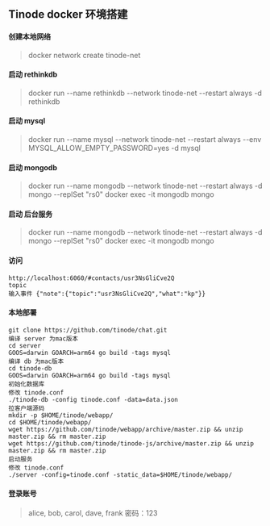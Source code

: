 ## Tinode docker 环境搭建
#### 创建本地网络
> docker network create tinode-net
#### 启动 rethinkdb
> docker run --name rethinkdb --network tinode-net --restart always -d rethinkdb
#### 启动 mysql
> docker run --name mysql --network tinode-net --restart always --env MYSQL_ALLOW_EMPTY_PASSWORD=yes -d mysql
#### 启动 mongodb
> docker run --name mongodb --network tinode-net --restart always -d mongo --replSet "rs0"
> docker exec -it mongodb mongo
#### 启动 后台服务
> docker run --name mongodb --network tinode-net --restart always -d mongo --replSet "rs0"
> docker exec -it mongodb mongo

#### 访问
```
http://localhost:6060/#contacts/usr3NsGliCve2Q
topic
输入事件 {"note":{"topic":"usr3NsGliCve2Q","what":"kp"}} 
```

#### 本地部署
```
git clone https://github.com/tinode/chat.git
编译 server 为mac版本
cd server
GOOS=darwin GOARCH=arm64 go build -tags mysql
编译 db 为mac版本
cd tinode-db
GOOS=darwin GOARCH=arm64 go build -tags mysql
初始化数据库
修改 tinode.conf
./tinode-db -config tinode.conf -data=data.json
拉客户端源码
mkdir -p $HOME/tinode/webapp/
cd $HOME/tinode/webapp/
wget https://github.com/tinode/webapp/archive/master.zip && unzip master.zip && rm master.zip
wget https://github.com/tinode/tinode-js/archive/master.zip && unzip master.zip && rm master.zip
启动服务
修改 tinode.conf
./server -config=tinode.conf -static_data=$HOME/tinode/webapp/
```

#### 登录账号
> alice, bob, carol, dave, frank  密码：<login>123

